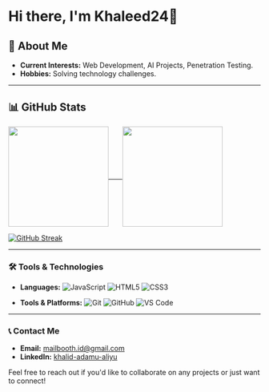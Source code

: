 # Hi there, I'm Khaleed24👋
## 🚀 About Me
- **Current Interests:** Web Development, AI Projects, Penetration Testing.
- **Hobbies:** Solving technology challenges.

---
## 📊 GitHub Stats
<a href="https://github.com/khaleed24/github-readme-stats">
  <img height=200 align="center" src="https://github-readme-stats.vercel.app/api?username=khaleed24" /> &nbsp &nbsp &nbsp
</a>
<a href="https://github.com/khaleed24/convoychat">
  <img height=200 align="center" src="https://github-readme-stats.vercel.app/api/top-langs?username=khaleed24&layout=compact&langs_count=8&card_width=320" />
</a>
<br>
 
[![GitHub Streak](https://streak-stats.demolab.com?user=khaleed24&theme=default)](https://git.io/streak-stats)


---
### 🛠️ Tools & Technologies
- **Languages:**
  ![JavaScript](https://img.shields.io/badge/-JavaScript-F7DF1E?style=flat&logo=javascript&logoColor=black)
  ![HTML5](https://img.shields.io/badge/-HTML5-E34F26?style=flat&logo=html5&logoColor=white)
  ![CSS3](https://img.shields.io/badge/-CSS3-1572B6?style=flat&logo=css3&logoColor=white)

- **Tools & Platforms:**
  ![Git](https://img.shields.io/badge/-Git-F05032?style=flat&logo=git&logoColor=white)
  ![GitHub](https://img.shields.io/badge/-GitHub-181717?style=flat&logo=github&logoColor=white)
  ![VS Code](https://img.shields.io/badge/-VS%20Code-007ACC?style=flat&logo=visual-studio-code&logoColor=white)

---
### 📞 Contact Me
- **Email:** [mailbooth.id@gmail.com](mailto:mailbooth.id@gmail.com)
- **LinkedIn:** [khalid-adamu-aliyu](https://www.linkedin.com/in/khalid-adamu-aliyu/)

Feel free to reach out if you'd like to collaborate on any projects or just want to connect!


